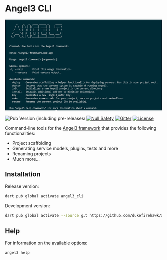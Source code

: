 # Angel3 CLI

[![Screenshot of Terminal](screenshots/angel3-screenshot.png)](https://github.com/dukefirehawk/angel3-cli)

![Pub Version (including pre-releases)](https://img.shields.io/pub/v/angel3_cli?include_prereleases)
[![Null Safety](https://img.shields.io/badge/null-safety-brightgreen)](https://dart.dev/null-safety)
[![Gitter](https://img.shields.io/gitter/room/angel_dart/discussion)](https://gitter.im/angel_dart/discussion)
[![License](https://img.shields.io/github/license/dukefirehawk/angel3-cli)](https://github.com/dukefirehawk/angel3-cli/blob/master/LICENSE)

Command-line tools for the [Angel3 framework](https://pub.dev/packages/angel3_framework) that provides the following functionalities:

* Project scaffolding
* Generating service models, plugins, tests and more
* Renaming projects
* Much more...

## Installation

Release version:

```bash
dart pub global activate angel3_cli
```

Development version:

```bash
dart pub global activate --source git https://github.com/dukefirehawk/angel3-cli
```

## Help

For information on the available options:

```bash
angel3 help
```
